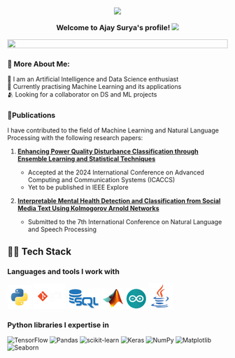 <h3 align="center">

![](https://capsule-render.vercel.app/api?type=waving&color=gradient&height=100&section=header)


  Welcome to Ajay Surya's profile!
  <img src="https://media.giphy.com/media/hvRJCLFzcasrR4ia7z/giphy.gif" width="28">
</h3>
<img src="https://i.imgur.com/dBaSKWF.gif" height="20" width="100%">

 ### 🧐 More About Me:
<div align = "left">
  👀 I am an Artificial Intelligence and Data Science enthusiast<br>
  🤖 Currently practising Machine Learning and its applications<br>
  🫂 Looking for a collaborator on DS and ML projects<br> 

### 📖Publications

I have contributed to the field of Machine Learning and Natural Language Processing with the following research papers:

1. **[Enhancing Power Quality Disturbance Classification through Ensemble Learning and Statistical Techniques](https://drive.google.com/file/d/1hQNasWYH6eC7REM6c_jhLCtvVeb2SHmz/view?usp=sharing)**  
   - Accepted at the 2024 International Conference on Advanced Computing and Communication Systems (ICACCS)  
   - Yet to be published in IEEE Explore

2. **[Interpretable Mental Health Detection and Classification from Social Media Text Using Kolmogorov Arnold Networks](https://drive.google.com/file/d/1tJ2vtALJktQuCa37XmU-XHjOP7up-H6m/view?usp=sharing)**  
   - Submitted to the 7th International Conference on Natural Language and Speech Processing

## 👩‍💻 Tech Stack
### Languages and tools I work with
<div>
<img height="55" alt="python" src="https://raw.githubusercontent.com/github/explore/80688e429a7d4ef2fca1e82350fe8e3517d3494d/topics/python/python.png">
<img width="75" alt="git" src="./images/git-removebg-preview.png">
<img height="48" alt="sql" src="./images/sql2-compressed-1-removebg-preview.png">
<img height="48" alt="matlab" src="./images/Matlab1-removebg-preview-removebg-preview.png">
<img height="48" alt="arduino" src="https://raw.githubusercontent.com/github/explore/80688e429a7d4ef2fca1e82350fe8e3517d3494d/topics/arduino/arduino.png"> 
<img height="60" alt="Java" src="./images/pnghut_java-programmer-computer-programming-logo-language.png">
</div>

### Python libraries I expertise in
![TensorFlow](https://img.shields.io/badge/TensorFlow-%23FF6F00.svg?style=for-the-badge&logo=TensorFlow&logoColor=white)
![Pandas](https://img.shields.io/badge/pandas-%23150458.svg?style=for-the-badge&logo=pandas&logoColor=white)
![scikit-learn](https://img.shields.io/badge/scikit--learn-%23F7931E.svg?style=for-the-badge&logo=scikit-learn&logoColor=white)
![Keras](https://img.shields.io/badge/Keras-%23D00000.svg?style=for-the-badge&logo=Keras&logoColor=white)
![NumPy](https://img.shields.io/badge/numpy-%23013243.svg?style=for-the-badge&logo=numpy&logoColor=white)
![Matplotlib](https://img.shields.io/badge/matplotlib-orange.svg?style=for-the-badge&logo=matplotlib&logoColor=white)
![Seaborn](https://img.shields.io/badge/Seaborn-red.svg?style=for-the-badge&logo=Seaborn&logoColor=white)



